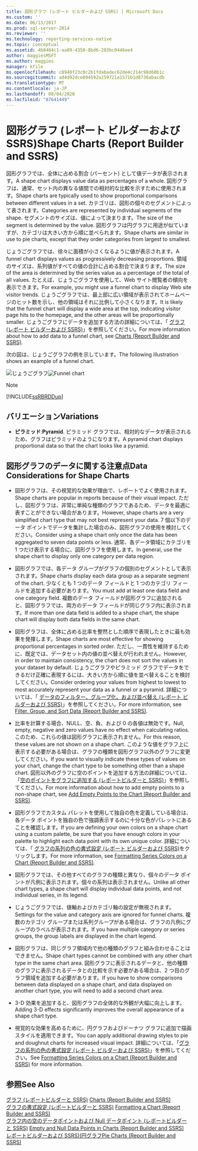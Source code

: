 ```yaml
---
title: 図形グラフ (レポート ビルダーおよび SSRS) | Microsoft Docs
ms.custom: ''
ms.date: 06/13/2017
ms.prod: sql-server-2014
ms.reviewer: ''
ms.technology: reporting-services-native
ms.topic: conceptual
ms.assetid: 4b8404c1-aa89-4350-8bd6-203bc0446ee4
author: maggiesMSFT
ms.author: maggies
manager: kfile
ms.openlocfilehash: c8940f23c0c2b1fdabadec62de4c214c98d60b1c
ms.sourcegitcommit: ad4d92dce894592a259721a1571b1d8736abacdb
ms.translationtype: MT
ms.contentlocale: ja-JP
ms.lasthandoff: 08/04/2020
ms.locfileid: "87641449"
---
```

# <a name="shape-charts-report-builder-and-ssrs"></a><span data-ttu-id="e1d04-102">図形グラフ (レポート ビルダーおよび SSRS)</span><span class="sxs-lookup"><span data-stu-id="e1d04-102">Shape Charts (Report Builder and SSRS)</span></span>
  <span data-ttu-id="e1d04-103">図形グラフでは、全体に占める割合 (パーセント) として値データが表示されます。</span><span class="sxs-lookup"><span data-stu-id="e1d04-103">A shape chart displays value data as percentages of a whole.</span></span> <span data-ttu-id="e1d04-104">図形グラフは、通常、セット内の異なる値間での相対的な比較を示すために使用されます。</span><span class="sxs-lookup"><span data-stu-id="e1d04-104">Shape charts are typically used to show proportional comparisons between different values in a set.</span></span> <span data-ttu-id="e1d04-105">カテゴリは、図形の個々のセグメントによって表されます。</span><span class="sxs-lookup"><span data-stu-id="e1d04-105">Categories are represented by individual segments of the shape.</span></span> <span data-ttu-id="e1d04-106">セグメントのサイズは、値によって決まります。</span><span class="sxs-lookup"><span data-stu-id="e1d04-106">The size of the segment is determined by the value.</span></span> <span data-ttu-id="e1d04-107">図形グラフは円グラフに用途が似ていますが、カテゴリは大きい方から順に並べられます。</span><span class="sxs-lookup"><span data-stu-id="e1d04-107">Shape charts are similar in use to pie charts, except that they order categories from largest to smallest.</span></span>  
  
 <span data-ttu-id="e1d04-108">じょうごグラフでは、徐々に面積が小さくなるように値が表示されます。</span><span class="sxs-lookup"><span data-stu-id="e1d04-108">A funnel chart displays values as progressively decreasing proportions.</span></span> <span data-ttu-id="e1d04-109">領域のサイズは、系列値がすべての値の合計に占める割合で決まります。</span><span class="sxs-lookup"><span data-stu-id="e1d04-109">The size of the area is determined by the series value as a percentage of the total of all values.</span></span> <span data-ttu-id="e1d04-110">たとえば、じょうごグラフを使用して、Web サイト閲覧者の傾向を表示できます。</span><span class="sxs-lookup"><span data-stu-id="e1d04-110">For example, you might use a funnel chart to display Web site visitor trends.</span></span> <span data-ttu-id="e1d04-111">じょうごグラフでは、最上部に広い領域が表示されてホームページのヒット数を示し、他の領域はそれに比例して小さくなります。</span><span class="sxs-lookup"><span data-stu-id="e1d04-111">It is likely that the funnel chart will display a wide area at the top, indicating visitor page hits to the homepage, and the other areas will be proportionally smaller.</span></span> <span data-ttu-id="e1d04-112">じょうごグラフにデータを追加する方法の詳細については、「 [グラフ (レポート ビルダーおよび SSRS)](charts-report-builder-and-ssrs.md)」を参照してください。</span><span class="sxs-lookup"><span data-stu-id="e1d04-112">For more information about how to add data to a funnel chart, see [Charts &#40;Report Builder and SSRS&#41;](charts-report-builder-and-ssrs.md).</span></span>  
  
 <span data-ttu-id="e1d04-113">次の図は、じょうごグラフの例を示しています。</span><span class="sxs-lookup"><span data-stu-id="e1d04-113">The following illustration shows an example of a funnel chart.</span></span>  
  
 <span data-ttu-id="e1d04-114">![じょうごグラフ](../media/rs-funnelchart.gif "じょうごグラフ")</span><span class="sxs-lookup"><span data-stu-id="e1d04-114">![Funnel chart](../media/rs-funnelchart.gif "Funnel chart")</span></span>  
  
> [!NOTE]  
>  [!INCLUDE[ssRBRDDup](../../includes/ssrbrddup-md.md)]  
  
## <a name="variations"></a><span data-ttu-id="e1d04-115">バリエーション</span><span class="sxs-lookup"><span data-stu-id="e1d04-115">Variations</span></span>  
  
-   <span data-ttu-id="e1d04-116">**ピラミッド**:</span><span class="sxs-lookup"><span data-stu-id="e1d04-116">**Pyramid**.</span></span> <span data-ttu-id="e1d04-117">ピラミッド グラフでは、相対的なデータが表示されるため、グラフはピラミッドのようになります。</span><span class="sxs-lookup"><span data-stu-id="e1d04-117">A pyramid chart displays proportional data so that the chart looks like a pyramid.</span></span>  
  
## <a name="data-considerations-for-shape-charts"></a><span data-ttu-id="e1d04-118">図形グラフのデータに関する注意点</span><span class="sxs-lookup"><span data-stu-id="e1d04-118">Data Considerations for Shape Charts</span></span>  
  
-   <span data-ttu-id="e1d04-119">図形グラフは、その視覚的な効果が理由で、レポートでよく使用されます。</span><span class="sxs-lookup"><span data-stu-id="e1d04-119">Shape charts are popular in reports because of their visual impact.</span></span> <span data-ttu-id="e1d04-120">ただし、図形グラフは、非常に単純な種類のグラフであるため、データを最適に表すことができない場合があります。</span><span class="sxs-lookup"><span data-stu-id="e1d04-120">However, shape charts are a very simplified chart type that may not best represent your data.</span></span> <span data-ttu-id="e1d04-121">7 個以下のデータ ポイントでデータを集計した場合のみ、図形グラフの使用を検討してください。</span><span class="sxs-lookup"><span data-stu-id="e1d04-121">Consider using a shape chart only once the data has been aggregated to seven data points or less.</span></span> <span data-ttu-id="e1d04-122">通常、各データ領域にカテゴリを 1 つだけ表示する場合に、図形グラフを使用します。</span><span class="sxs-lookup"><span data-stu-id="e1d04-122">In general, use the shape chart to display only one category per data region.</span></span>  
  
-   <span data-ttu-id="e1d04-123">図形グラフでは、各データ グループがグラフの個別のセグメントとして表示されます。</span><span class="sxs-lookup"><span data-stu-id="e1d04-123">Shape charts display each data group as a separate segment of the chart.</span></span> <span data-ttu-id="e1d04-124">少なくとも 1 つのデータ フィールドと 1 つのカテゴリ フィールドを追加する必要があります。</span><span class="sxs-lookup"><span data-stu-id="e1d04-124">You must add at least one data field and one category field.</span></span> <span data-ttu-id="e1d04-125">複数のデータ フィールドが図形グラフに追加されると、図形グラフでは、両方のデータ フィールドが同じグラフ内に表示されます。</span><span class="sxs-lookup"><span data-stu-id="e1d04-125">If more than one data field is added to a shape chart, the shape chart will display both data fields in the same chart.</span></span>  
  
-   <span data-ttu-id="e1d04-126">図形グラフは、全体に占める比率を整然とした順序で表現したときに最も効果を発揮します。</span><span class="sxs-lookup"><span data-stu-id="e1d04-126">Shape charts are most effective for showing proportional percentages in sorted order.</span></span> <span data-ttu-id="e1d04-127">ただし、一貫性を維持するために、既定では、データセット内の値の並べ替えが行われません。</span><span class="sxs-lookup"><span data-stu-id="e1d04-127">However, in order to maintain consistency, the chart does not sort the values in your dataset by default.</span></span> <span data-ttu-id="e1d04-128">じょうごグラフやピラミッド グラフでデータをできるだけ正確に表現するには、大きい方から順に値を並べ替えることを検討してください。</span><span class="sxs-lookup"><span data-stu-id="e1d04-128">Consider ordering your values from highest to lowest to most accurately represent your data as a funnel or a pyramid.</span></span> <span data-ttu-id="e1d04-129">詳細については、「 [データのフィルター、グループ化、および並べ替え (レポート ビルダーおよび SSRS)](filter-group-and-sort-data-report-builder-and-ssrs.md)」を参照してください。</span><span class="sxs-lookup"><span data-stu-id="e1d04-129">For more information, see [Filter, Group, and Sort Data &#40;Report Builder and SSRS&#41;](filter-group-and-sort-data-report-builder-and-ssrs.md).</span></span>  
  
-   <span data-ttu-id="e1d04-130">比率を計算する場合、NULL、空、負、および 0 の各値は無効です。</span><span class="sxs-lookup"><span data-stu-id="e1d04-130">Null, empty, negative and zero values have no effect when calculating ratios.</span></span> <span data-ttu-id="e1d04-131">このため、これらの値は図形グラフに表示されません。</span><span class="sxs-lookup"><span data-stu-id="e1d04-131">For this reason, these values are not shown on a shape chart.</span></span> <span data-ttu-id="e1d04-132">このような値をグラフ上に表示する必要がある場合は、グラフの種類を図形グラフ以外のグラフに変更してください。</span><span class="sxs-lookup"><span data-stu-id="e1d04-132">If you want to visually indicate these types of values on your chart, change the chart type to be something other than a shape chart.</span></span> <span data-ttu-id="e1d04-133">図形以外のグラフに空のポイントを追加する方法の詳細については、「[空のポイントをグラフに追加する &#40;レポートビルダーと SSRS&#41;](add-empty-points-to-a-chart-report-builder-and-ssrs.md)」を参照してください。</span><span class="sxs-lookup"><span data-stu-id="e1d04-133">For more information about how to add empty points to a non-shape chart, see [Add Empty Points to the Chart &#40;Report Builder and SSRS&#41;](add-empty-points-to-a-chart-report-builder-and-ssrs.md).</span></span>  
  
-   <span data-ttu-id="e1d04-134">図形グラフでカスタム パレットを使用して独自の色を定義している場合は、各データ ポイントを独自の色で強調表示するのに十分な色がパレットにあることを確認します。</span><span class="sxs-lookup"><span data-stu-id="e1d04-134">If you are defining your own colors on a shape chart using a custom palette, be sure that you have enough colors in your palette to highlight each data point with its own unique color.</span></span> <span data-ttu-id="e1d04-135">詳細については、「 [グラフの系列の色の書式設定 &#40;レポート ビルダーおよび SSRS&#41;](formatting-series-colors-on-a-chart-report-builder-and-ssrs.md)をクリックします。</span><span class="sxs-lookup"><span data-stu-id="e1d04-135">For more information, see [Formatting Series Colors on a Chart &#40;Report Builder and SSRS&#41;](formatting-series-colors-on-a-chart-report-builder-and-ssrs.md).</span></span>  
  
-   <span data-ttu-id="e1d04-136">図形グラフでは、その他すべてのグラフの種類と異なり、個々のデータ ポイントが凡例に表示されます。個々の系列は表示されません。</span><span class="sxs-lookup"><span data-stu-id="e1d04-136">Unlike all other chart types, a shape chart will display individual data points, and not individual series, in its legend.</span></span>  
  
-   <span data-ttu-id="e1d04-137">じょうごグラフでは、値軸およびカテゴリ軸の設定が無視されます。</span><span class="sxs-lookup"><span data-stu-id="e1d04-137">Settings for the value and category axis are ignored for funnel charts.</span></span> <span data-ttu-id="e1d04-138">複数のカテゴリ グループまたは系列グループがある場合は、グラフの凡例にグループのラベルが表示されます。</span><span class="sxs-lookup"><span data-stu-id="e1d04-138">If you have multiple category or series groups, the group labels are displayed in the chart legend.</span></span>  
  
-   <span data-ttu-id="e1d04-139">図形グラフは、同じグラフ領域内で他の種類のグラフと組み合わせることはできません。</span><span class="sxs-lookup"><span data-stu-id="e1d04-139">Shape chart types cannot be combined with any other chart type in the same chart area.</span></span> <span data-ttu-id="e1d04-140">図形グラフに表示されるデータと、他の種類のグラフに表示されるデータとの比較を示す必要がある場合は、2 つ目のグラフ領域を追加する必要があります。</span><span class="sxs-lookup"><span data-stu-id="e1d04-140">If you have to show comparisons between data displayed on a shape chart, and data displayed on another chart type, you will need to add a second chart area.</span></span>  
  
-   <span data-ttu-id="e1d04-141">3-D 効果を追加すると、図形グラフの全体的な外観が大幅に向上します。</span><span class="sxs-lookup"><span data-stu-id="e1d04-141">Adding 3-D effects significantly improves the overall appearance of a shape chart type.</span></span>  
  
-   <span data-ttu-id="e1d04-142">視覚的な効果を高めるために、円グラフおよびドーナツ グラフに追加で描画スタイルを適用できます。</span><span class="sxs-lookup"><span data-stu-id="e1d04-142">You can apply additional drawing styles to pie and doughnut charts for increased visual impact.</span></span> <span data-ttu-id="e1d04-143">詳細については、「[グラフの系列の色の書式設定 &#40;レポート ビルダーおよび SSRS&#41;](formatting-series-colors-on-a-chart-report-builder-and-ssrs.md)」を参照してください。</span><span class="sxs-lookup"><span data-stu-id="e1d04-143">See [Formatting Series Colors on a Chart &#40;Report Builder and SSRS&#41;](formatting-series-colors-on-a-chart-report-builder-and-ssrs.md) for more information.</span></span>  
  
## <a name="see-also"></a><span data-ttu-id="e1d04-144">参照</span><span class="sxs-lookup"><span data-stu-id="e1d04-144">See Also</span></span>  
 <span data-ttu-id="e1d04-145">[グラフ &#40;レポートビルダーと SSRS&#41;](charts-report-builder-and-ssrs.md) </span><span class="sxs-lookup"><span data-stu-id="e1d04-145">[Charts &#40;Report Builder and SSRS&#41;](charts-report-builder-and-ssrs.md) </span></span>  
 <span data-ttu-id="e1d04-146">[グラフの書式設定 &#40;レポートビルダーと SSRS&#41;](formatting-a-chart-report-builder-and-ssrs.md) </span><span class="sxs-lookup"><span data-stu-id="e1d04-146">[Formatting a Chart &#40;Report Builder and SSRS&#41;](formatting-a-chart-report-builder-and-ssrs.md) </span></span>  
 <span data-ttu-id="e1d04-147">[グラフ内の空のデータポイントおよび Null データポイント &#40;レポートビルダーと SSRS&#41;](empty-and-null-data-points-in-charts-report-builder-and-ssrs.md) </span><span class="sxs-lookup"><span data-stu-id="e1d04-147">[Empty and Null Data Points in Charts &#40;Report Builder and SSRS&#41;](empty-and-null-data-points-in-charts-report-builder-and-ssrs.md) </span></span>  
 [<span data-ttu-id="e1d04-148">レポートビルダーおよび SSRS&#41;&#40;円グラフ</span><span class="sxs-lookup"><span data-stu-id="e1d04-148">Pie Charts &#40;Report Builder and SSRS&#41;</span></span>](pie-charts-report-builder-and-ssrs.md)  
  
  

